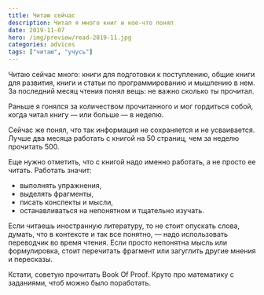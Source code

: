 ```yaml
---
title: Читаю сейчас
description: Читал я много книг и кое-что понял
date: 2019-11-07
hero: /img/preview/read-2019-11.jpg
categories: advices
tags: ["читаю", "учусь"]
---
```


Читаю сейчас много: книги для подготовки к поступлению, общие книги для развития, книги и статьи по программированию и мышлению в нем. За последний месяц чтения понял вещь: не важно сколько ты прочитал.

Раньше я гонялся за количеством прочитанного и мог гордиться собой, когда читал книгу — или больше — в неделю.

Сейчас же понял, что так информация не сохраняется и не усваивается. Лучше два месяца работать с книгой на 50 страниц, чем за неделю прочитать 500.

Еще нужно отметить, что с книгой надо именно работать, а не просто ее читать. Работать значит:

- выполнять упражнения,
- выделять фрагменты,
- писать конспекты и мысли,
- останавливаться на непонятном и тщательно изучать.

Если читаешь иностранную литературу, то не стоит опускать слова, думать, что в контексте и так все понятно, — надо использовать переводчик во время чтения. Если просто непонятна мысль или формулировка, стоит перечитать фрагмент или загуглить другие мнения и пересказы.

Кстати, советую прочитать Book Of Proof. Круто про математику с заданиями, чтоб можно было поработать.
